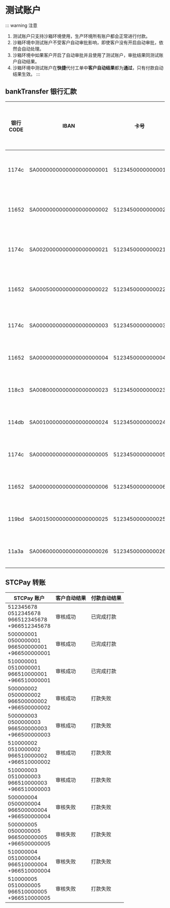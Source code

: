 # 测试账户

::: warning 注意
1. 测试账户只支持沙箱环境使用，生产环境所有账户都会正常进行付款。
2. 沙箱环境中测试账户不受客户自动审批影响，即使客户没有开启自动审批，依然会自动处理。
3. 沙箱环境中如果客户开启了自动审批并且使用了测试账户，审批结果同测试账户自动结果。
4. 沙箱环境中测试账户在**快捷**代付工单中**客户自动结果**都为**通过**，只有付款自动结果生效。
:::

## bankTransfer 银行汇款

| 银行 CODE | IBAN                     | 卡号             | 客户自动结果 | 付款自动结果 |
| --------- | ------------------------ | ---------------- | ------------ | ------------ |
| 1174c     | SA0000000000000000000001 | 5123450000000001 | 审核成功     | 已完成打款   |
| 11652     | SA0000000000000000000002 | 5123450000000002 | 审核成功     | 已完成打款   |
| 1174c     | SA0020000000000000000021 | 5123450000000021 | 审核成功     | 已完成打款   |
| 11652     | SA0005000000000000000022 | 5123450000000022 | 审核成功     | 已完成打款   |
| 1174c     | SA0000000000000000000003 | 5123450000000003 | 审核成功     | 打款失败     |
| 11652     | SA0000000000000000000004 | 5123450000000004 | 审核成功     | 打款失败     |
| 118c3     | SA0080000000000000000023 | 5123450000000023 | 审核成功     | 打款失败     |
| 114db     | SA0010000000000000000024 | 5123450000000024 | 审核成功     | 打款失败     |
| 1174c     | SA0000000000000000000005 | 5123450000000005 | 审核失败     | 打款失败     |
| 11652     | SA0000000000000000000006 | 5123450000000006 | 审核失败     | 打款失败     |
| 119bd     | SA0015000000000000000025 | 5123450000000025 | 审核失败     | 打款失败     |
| 11a3a     | SA0060000000000000000026 | 5123450000000026 | 审核失败     | 打款失败     |

## STCPay 转账

| STCPay 账户                                              | 客户自动结果 | 付款自动结果 |
| -------------------------------------------------------- | ------------ | ------------ |
| 512345678<br>0512345678<br>966512345678<br>+966512345678 | 审核成功     | 已完成打款   |
| 500000001<br>0500000001<br>966500000001<br>+966500000001 | 审核成功     | 已完成打款   |
| 510000001<br>0510000001<br>966510000001<br>+966510000001 | 审核成功     | 已完成打款   |
| 500000002<br>0500000002<br>966500000002<br>+966500000002 | 审核成功     | 打款失败     |
| 500000003<br>0500000003<br>966500000003<br>+966500000003 | 审核成功     | 打款失败     |
| 510000002<br>0510000002<br>966510000002<br>+966510000002 | 审核成功     | 打款失败     |
| 510000003<br>0510000003<br>966510000003<br>+966510000003 | 审核成功     | 打款失败     |
| 500000004<br>0500000004<br>966500000004<br>+966500000004 | 审核失败     | 打款失败     |
| 500000005<br>0500000005<br>966500000005<br>+966500000005 | 审核失败     | 打款失败     |
| 510000004<br>0510000004<br>966510000004<br>+966510000004 | 审核失败     | 打款失败     |
| 510000005<br>0510000005<br>966510000005<br>+966510000005 | 审核失败     | 打款失败     |